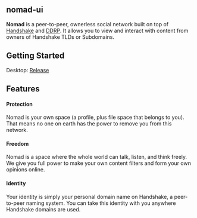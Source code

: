 ## nomad-ui 

**Nomad** is a peer-to-peer, ownerless social network built on top of [Handshake](https://github.com/handshake-org) and [DDRP](https://github.com/ddrp-org/ddrp). It allows you to view and interact with content from owners of Handshake TLDs or Subdomains.

## Getting Started

Desktop: [Release](https://github.com/nomad-org/nomad-ui/releases)

## Features

#### Protection

Nomad is your own space (a profile, plus file space that belongs to you). That means no one on earth has the power to remove you from this network.
 
#### Freedom

Nomad is a space where the whole world can talk, listen, and think freely. We give you full power to make your own content filters and form your own opinions online.

#### Identity

Your identity is simply your personal domain name on Handshake, a peer-to-peer naming system. You can take this identity with you anywhere Handshake domains are used. 

